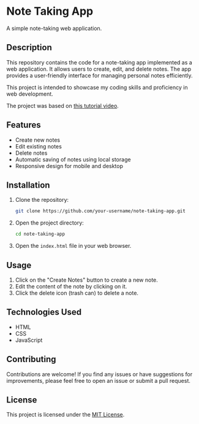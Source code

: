 
# Note Taking App

A simple note-taking web application.

## Description

This repository contains the code for a note-taking app implemented as a web application. It allows users to create, edit, and delete notes. The app provides a user-friendly interface for managing personal notes efficiently.

This project is intended to showcase my coding skills and proficiency in web development.

The project was based on [this tutorial video](https://youtu.be/n3U4jFbp05M).

## Features

- Create new notes
- Edit existing notes
- Delete notes
- Automatic saving of notes using local storage
- Responsive design for mobile and desktop


## Installation

1. Clone the repository:

   ```bash
   git clone https://github.com/your-username/note-taking-app.git
   ```

2. Open the project directory:

   ```bash
   cd note-taking-app
   ```

3. Open the `index.html` file in your web browser.

## Usage

1. Click on the "Create Notes" button to create a new note.
2. Edit the content of the note by clicking on it.
3. Click the delete icon (trash can) to delete a note.

## Technologies Used

- HTML
- CSS
- JavaScript

## Contributing

Contributions are welcome! If you find any issues or have suggestions for improvements, please feel free to open an issue or submit a pull request.

## License

This project is licensed under the [MIT License](LICENSE).
```
